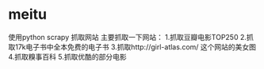 # meitu

使用python scrapy 抓取网站 
主要抓取一下网站：
    1.抓取豆瓣电影TOP250
    2.抓取17k电子书中全本免费的电子书
    3.抓取http://girl-atlas.com/ 这个网站的美女图
    4.抓取糗事百科
    5.抓取优酷的部分电影
